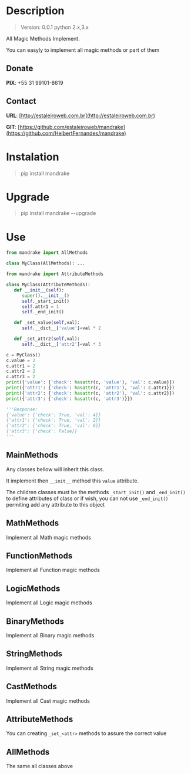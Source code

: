 # Description

> Version: 0.0.1
> python 2.x,3.x

All Magic Methods Implement.

You can easyly to implement all magic methods or part of them

## Donate

**PIX**: +55 31 99101-8619

## Contact

**URL**: [http://estaleiroweb.com.br](http://estaleiroweb.com.br)

**GIT**: [https://github.com/estaleiroweb/mandrake](https://github.com/HelbertFernandes/mandrake)

# Instalation

> pip install mandrake

# Upgrade

> pip install mandrake --upgrade

# Use

```python
from mandrake import AllMethods

class MyClass(AllMethods): ...
```

```python
from mandrake import AttributeMethods

class MyClass(AttributeMethods):
   def __init__(self):
      super().__init__()
      self._start_init()
      self.attr1 = 1
      self._end_init()

   def _set_value(self,val):
      self.__dict__['value']=val * 2

   def _set_attr2(self,val):
      self.__dict__['attr2']=val * 3

c = MyClass()
c.value = 2
c.attr1 = 2
c.attr2 = 2
c.attr3 = 2
print({'value': {'check': hasattr(c, 'value'), 'val': c.value}})
print({'attr1': {'check': hasattr(c, 'attr1'), 'val': c.attr1}})
print({'attr2': {'check': hasattr(c, 'attr2'), 'val': c.attr2}})
print({'attr3': {'check': hasattr(c, 'attr3')}})

'''Response: 
{'value': {'check': True, 'val': 4}}
{'attr1': {'check': True, 'val': 2}}
{'attr2': {'check': True, 'val': 6}}
{'attr3': {'check': False}}
'''
```

## MainMethods

Any classes bellow will inherit this class.

It implement then `__init__` method this `value` attribute.

The children classes must be the methods `_start_init()` and `_end_init()` to define attributes of class or if wish, you can not use `_end_init()` permiting add any attribute to this object

## MathMethods

Implement all Math magic methods

## FunctionMethods

Implement all Function magic methods

## LogicMethods

Implement all Logic magic methods

## BinaryMethods

Implement all Binary magic methods

## StringMethods

Implement all String magic methods

## CastMethods

Implement all Cast magic methods

## AttributeMethods

You can creating `_set_<attr>` methods to assure the correct value

## AllMethods

The same all classes above
